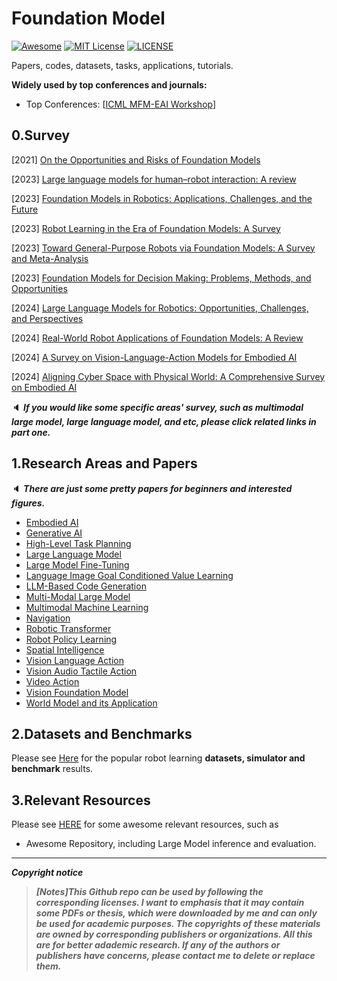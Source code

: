 # Foundation Model

[![Awesome](https://awesome.re/badge.svg)](https://awesome.re) [![MIT License](https://img.shields.io/badge/license-MIT-green.svg)](https://opensource.org/licenses/MIT) [![LICENSE](https://img.shields.io/badge/license-Anti%20996-blue.svg)](https://github.com/996icu/996.ICU/blob/master/LICENSE)

Papers, codes, datasets, tasks, applications, tutorials.

**Widely used by top conferences and journals:**

- Top Conferences: [[ICML MFM-EAI Workshop](https://icml-mfm-eai.github.io/)]



## 0.Survey

[2021] [On the Opportunities and Risks of Foundation Models](https://arxiv.org/abs/2108.07258)

[2023] [Large language models for human–robot interaction: A review](https://www.sciencedirect.com/science/article/pii/S2667379723000451)

[2023] [Foundation Models in Robotics: Applications, Challenges, and the Future](https://arxiv.org/abs/2312.07843)

[2023] [Robot Learning in the Era of Foundation Models: A Survey](https://arxiv.org/abs/2311.14379)

[2023] [Toward General-Purpose Robots via Foundation Models: A Survey and Meta-Analysis](https://arxiv.org/abs/2312.08782)

[2023] [Foundation Models for Decision Making: Problems, Methods, and Opportunities](https://arxiv.org/abs/2303.04129)

[2024] [Large Language Models for Robotics: Opportunities, Challenges, and Perspectives](https://arxiv.org/abs/2401.04334)

[2024] [Real-World Robot Applications of Foundation Models: A Review](https://arxiv.org/abs/2402.05741)

[2024] [A Survey on Vision-Language-Action Models for Embodied AI](https://arxiv.org/abs/2405.14093)

[2024] [Aligning Cyber Space with Physical World: A Comprehensive Survey on Embodied AI](https://arxiv.org/abs/2407.06886)

:speaker: ***If you would like some specific areas' survey, such as  multimodal large model, large language model, and etc, please click related links in part one.***



## 1.Research Areas and Papers

:speaker: ***There are just some pretty papers for beginners and interested figures.***

- [Embodied AI](https://github.com/Evan-wyl/Robot-Learning/blob/master/fm/papers/embodied-ai.md)
- [Generative AI](https://github.com/Evan-wyl/Robot-Learning/blob/master/fm/papers/generative-ai)
- [High-Level Task Planning](https://github.com/Evan-wyl/Robot-Learning/blob/master/fm/papers/high-level-task-planning.md)
- [Large Language Model](https://github.com/Evan-wyl/Robot-Learning/blob/master/fm/papers/llm.md)
- [Large Model Fine-Tuning](https://github.com/Evan-wyl/Robot-Learning/blob/master/fm/papers/lm-fine-tuning.md)
- [Language Image Goal Conditioned Value Learning](https://github.com/Evan-wyl/Robot-Learning/blob/master/fm/papers/language-image-goal-conditioned-value-learning.md)
- [LLM-Based Code Generation](https://github.com/Evan-wyl/Robot-Learning/blob/master/fm/papers/llm-based-code-generation.md)
- [Multi-Modal Large Model](https://github.com/Evan-wyl/Robot-Learning/blob/master/fm/papers/multi-modal-lagre-model.md)
- [Multimodal Machine Learning](https://github.com/Evan-wyl/Robot-Learning/blob/master/fm/papers/multimodal-machine-learning.md)
- [Navigation](https://github.com/Evan-wyl/Robot-Learning/blob/master/fm/papers/navigation.md)
- [Robotic Transformer](https://github.com/Evan-wyl/Robot-Learning/blob/master/fm/papers/rts)
- [Robot Policy Learning](https://github.com/Evan-wyl/Robot-Learning/blob/master/fm/papers/robot-policy-learning.md)
- [Spatial Intelligence](https://github.com/Evan-wyl/Robot-Learning/blob/master/fm/papers/spatial-intelligence.md)
- [Vision Language Action](https://github.com/Evan-wyl/Robot-Learning/blob/master/fm/papers/vision-language-action.md)
- [Vision Audio Tactile Action](https://github.com/Evan-wyl/Robot-Learning/blob/master/fm/papers/vision-audio-tactile.md)
- [Video Action](https://github.com/Evan-wyl/Robot-Learning/blob/master/fm/papers/video-action.md)
- [Vision Foundation Model](https://github.com/Evan-wyl/Robot-Learning/blob/master/fm/papers/vision-foundation-model.md)
- [World Model and its Application](https://github.com/Evan-wyl/Robot-Learning/blob/master/fm/papers/world-models)



## 2.Datasets and Benchmarks

Please see [Here](https://github.com/Evan-wyl/Robot-Learning/tree/master/fm/data) for the popular robot learning **datasets, simulator and benchmark** results.



## 3.Relevant Resources

Please see [HERE](https://github.com/Evan-wyl/Robot-Learning/tree/master/docs/resources.md) for some awesome relevant resources, such as

- Awesome Repository, including Large Model inference and evaluation.

------

***Copyright notice***

> ***[Notes]This Github repo can be used by following the corresponding licenses. I want to emphasis that it may contain some PDFs or thesis, which were downloaded by me and can only be used for academic purposes. The copyrights of these materials are owned by corresponding publishers or organizations. All this are for better adademic research. If any of the authors or publishers have concerns, please contact me to delete or replace them.***